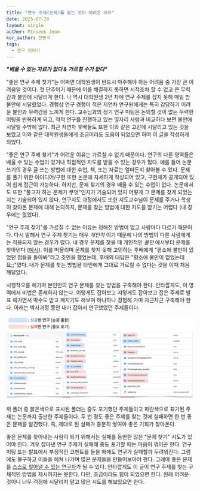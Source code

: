 ```yaml
---
title: "연구 주제(문제)를 찾는 것이 어려운 이유"
date: 2025-07-20
layout: single
author: Minseok Jeon
kor_author: 전민석
tags:
  - 연구 이야기
---
```


***"배울 수 있는 자료가 없다 & 가르칠 수가 없다"***

"좋은 연구 주제 찾기"는 어쩌면 대학원생이 반드시 마주해야 하는 어려움 중 가장 큰 어려움일 것이다. 
첫 단추이기 때문에 이를 해결하지 못하면 시작조차 할 수 없고 큰 무력감과 불안에 시달리게 한다.
나 역시 대학원생 2년 차에 연구 주제를 잡지 못해 매일 밤 불안에 시달렸었다. 
경험상 연구 경험이 적은 저연차 연구원에게는 특히 감당하기 어려운 불안과 무력감을 느끼게 한다. 
교수님과의 정기 연구 미팅은 논의할 것이 없는 무력한 미팅을 반복하게 되고, 척척 연구를 진행하고 있는 옆자리 사람과 비교하다 보면 불안에 시달릴 수밖에 없다.
최근 저연차 후배들도 또한 이와 같은 고민에 시달리고 있는 것을 보았고 이와 같은 대학원생들에게 조금이라도 도움이 되었으면 하여 이 글을 작성하게 되었다.





"좋은 연구 주제 찾기"가 어려운 이유는 가르칠 수 없기 때문이다. 
연구의 다른 영역들은 배울 수 있는 수업이 있거나 직접적인 지도를 받을 수 있는 경우가 많다.
예를 들어 논문 쓰기의 경우 글 쓰는 방법에 대한 수업, 책, 또는 자료는 얼마든지 찾아볼 수 있다.
문제를 풀기 위한 아이디어/구현 또한 논문에 자세하게 작성되어 있고, 구현체가 공개되어 있어 쉽게 접근이 가능하다.
하지만, 문제 찾기의 경우 배울 수 있는 수업이 없다.
논문에서도 또한 "풀고자 하는 문제가 무엇"인지가 기술되어 있지 어떻게 그 문제를 찾게 되었는지는 기술되어 있지 않다.
연구지도 과정에서도 또한 지도교수님이 문제를 주거나 학생이 찾아온 문제에 대해 논의하지, 문제를 찾는 방법에 대한 지도를 받기는 어렵다 (내 경우에는 없었다).





"연구 주제 찾기"를 가르칠 수 없는 이유는 정해진 방법이 없고 사람마다 다르기 때문이다.
다시 말해서 연구 주제 찾기는 매우 _개인적_ 이기 때문에 나의 방법이 다른 사람에게는 적용되지 않는 경우가 많다.
내 경우 문제를 찾을 때 개인적인 _불만_ 에서부터 문제를 찾아낸다 ([예시](https://minseokjgit.github.io/ep1/)).
이를 떠올리며 문제를 찾지 못해 고민하는 후배에게 "평소에 불만이 있었던 점들을 돌아봐"라고 조언을 했었는데, 후배의 대답은 "평소에 불만이 없었는데요;;"였다. 
내가 문제를 찾는 방법을 타인에게 그대로 가르칠 수 없다는 것을 이때 처음 깨달았다.




시행착오를 해가며 본인만의 연구 문제를 찾는 방법을 구축해야 한다.
안타깝게도, 이 영역에서 비법은 존재하지 않는다. 
이렇게도 잡아보고 저렇게도 잡아보고 잡은 주제로 발표 해가면서 박수도 받고 깨지기도 해보며 하나하나 경험해 가며 차근차근 구축해야 한다.
아래는 박사과정 동안 내가 잡아서 연구했었던 주제들이다.

<img src="../images/myGit.png" alt="drawing" width="900"/>

위 폴더 중 붉은색으로 표시된 폴더는 중도 포기했던 주제들이고 파란색으로 표기된 주제는 논문까지 출판한 주제들이다. 
두 번 정도 좋은 주제를 찾는 것에 실패하면 한 번 좋은 문제를 발견했다. 즉, 제대로 된 실패가 충분히 쌓여야 좋은 기회가 찾아온다.




좋은 문제를 찾아내는 사람이 되기 위해서는 실패를 동반한 많은 "문제 찾기" 시도가 있어야 한다. 
겨우 잡아낸 연구 주제가 실패해 중도 포기할 때는 마음이 꺾이곤 한다. 
연구 미팅 또는 발표에서 부정적인 코멘트를 들을 때에도 연구가 실패할까 두려워진다.
그럼에도 불구하고 이들을 헤쳐 나가며 많은 문제들을 만들어보아야 한다.
그래야 좋은 문제를 [스스로 찾아낼 수 있는 연구자](https://minseokjgit.github.io/ep5/)가 될 수 있다.
안타깝게도 이 글이 연구 주제를 찾는 구체적인 방법을 제시하지는 못한다.
다만, 조금이라도 힘이 되었으면 한다. 
원래 어려운 것이니 너무 걱정에 시달리지 말고 많은 시도를 해보았으면 한다.







